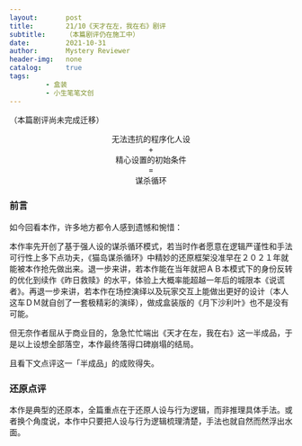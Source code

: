 ```yaml
---
layout:       post
title:        21/10《天才在左，我在右》剧评
subtitle:     （本篇剧评仍在施工中）
date:         2021-10-31
author:       Mystery Reviewer
header-img:   none
catalog:      true
tags:
         - 盒装
         - 小生笔笔文创
---
```


（本篇剧评尚未完成迁移）

<p style="text-align:center">无法违抗的程序化人设<br>+<br>精心设置的初始条件<br>=<br>谋杀循环</p>

### 前言

如今回看本作，许多地方都令人感到遗憾和惋惜：

本作率先开创了基于强人设的谋杀循环模式，若当时作者愿意在逻辑严谨性和手法可行性上多下点功夫，《猫岛谋杀循环》中精妙的还原框架没准早在２０２１年就能被本作抢先做出来。退一步来讲，若本作能在当年就把ＡＢ本模式下的身份反转的优化到续作《昨日救赎》的水平，体验上大概率能超越一年后的城限本《说谎者》。再退一步来讲，若本作在场控演绎以及玩家交互上能做出更好的设计（本人这车ＤＭ就自创了一套极精彩的演绎），做成盒装版的《月下沙利叶》也不是没有可能。

但无奈作者屈从于商业目的，急急忙忙端出《天才在左，我在右》这一半成品，于是以上设想全部落空，本作最终落得口碑崩塌的结局。

且看下文点评这一「半成品」的成败得失。

### 还原点评

本作是典型的还原本，全篇重点在于还原人设与行为逻辑，而非推理具体手法。或者换个角度说，本作中只要把人设与行为逻辑梳理清楚，手法也就自然而然浮出水面。

